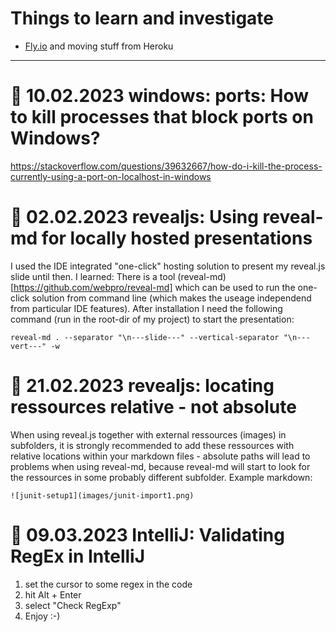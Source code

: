 # Things to learn and investigate
- [Fly.io](https://fly.io/) and moving stuff from Heroku

---
# 📅 10.02.2023 windows: ports: How to kill processes that block ports on Windows?
https://stackoverflow.com/questions/39632667/how-do-i-kill-the-process-currently-using-a-port-on-localhost-in-windows

# 📅 02.02.2023 revealjs: Using reveal-md for locally hosted presentations
I used the IDE integrated "one-click" hosting solution to present my reveal.js slide until then.
I learned: There is a tool (reveal-md)[https://github.com/webpro/reveal-md] which can be used to run the one-click solution from command line (which makes the useage independend from particular IDE features).
After installation I need the following command (run in the root-dir of my project) to start the presentation:
````
reveal-md . --separator "\n---slide---" --vertical-separator "\n---vert---" -w
````

# 📅 21.02.2023 revealjs: locating ressources relative - not absolute
When using reveal.js together with external ressources (images) in subfolders, it is strongly recommended to add these ressources with relative locations within your markdown files - absolute paths will lead to problems when using reveal-md, because reveal-md will start to look for the ressources in some probably different subfolder.
Example markdown:
````
![junit-setup1](images/junit-import1.png)
````

# 📅 09.03.2023 IntelliJ: Validating RegEx in IntelliJ
1. set the cursor to some regex in the code
2. hit Alt + Enter
3. select "Check RegExp"
4. Enjoy :-)

